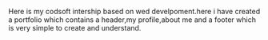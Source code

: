 Here is my codsoft intership based on wed develpoment.here i have created a portfolio which contains a header,my profile,about me
and a footer which is very simple to create and understand.
